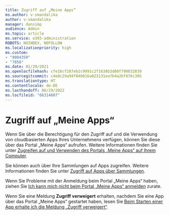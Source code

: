 ```yaml
---
title: Zugriff auf „Meine Apps“
ms.author: v-smandalika
author: v-smandalika
manager: dansimp
audience: Admin
ms.topic: article
ms.service: o365-administration
ROBOTS: NOINDEX, NOFOLLOW
ms.localizationpriority: high
ms.custom:
- "9004350"
- "7856"
ms.date: 01/20/2021
ms.openlocfilehash: cfe16cf287eb1c9991c2f1638b3d60f790832839
ms.sourcegitcommit: c4e8c29a94f840816a023131ea7b4a2bf876c305
ms.translationtype: HT
ms.contentlocale: de-DE
ms.lasthandoff: 06/29/2022
ms.locfileid: "66314607"
---
```

# <a name="access-myapps"></a>Zugriff auf „Meine Apps“

Wenn Sie über die Berechtigung für den Zugriff auf und die Verwendung von cloudbasierten Apps Ihres Unternehmens verfügen, können Sie diese über das Portal „Meine Apps“ aufrufen. Weitere Informationen finden Sie unter [Zugreifen auf und Verwenden des Portals „Meine Apps“ auf Ihrem Computer](https://docs.microsoft.com/azure/active-directory/user-help/my-apps-portal-end-user-access#access-and-use-the-my-apps-portal-on-your-computer).

Sie können auch über Ihre Sammlungen auf Apps zugreifen. Weitere Informationen finden Sie unter [Zugriff auf Apps über Sammlungen](https://docs.microsoft.com/azure/active-directory/user-help/my-applications-portal-workspaces#access-apps-using-collections).

Wenn Sie Probleme mit der Anmeldung beim Portal „Meine Apps“ haben, ziehen Sie [Ich kann mich nicht beim Portal „Meine Apps“ anmelden](https://docs.microsoft.com/azure/active-directory/user-help/my-apps-portal-end-user-troubleshoot#i-cant-sign-in-to-the-my-apps-portal) zurate.

Wenn Sie eine Meldung **Zugriff verweigert** erhalten, nachdem Sie eine App über das Portal „Meine Apps“ gestartet haben, lesen Sie [Beim Starten einer App erhalte ich die Meldung „Zugriff verweigert“](https://docs.microsoft.com/azure/active-directory/user-help/my-apps-portal-end-user-troubleshoot#im-getting-an-access-denied-message-when-i-start-an-app).

